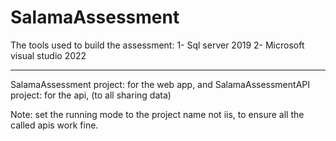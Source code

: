 # SalamaAssessment
The tools used to build the assessment:
1- Sql server 2019
2- Microsoft visual studio 2022

***
SalamaAssessment project: for the web app, and
SalamaAssessmentAPI project: for the api, (to all sharing data)

Note: set the running mode to the project name not iis, to ensure all the called apis work fine.  

